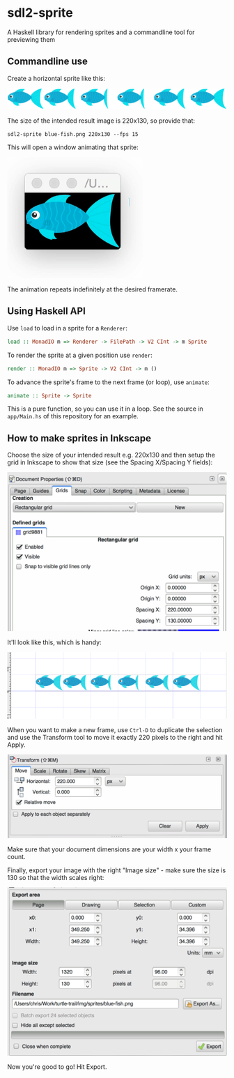 # sdl2-sprite

A Haskell library for rendering sprites and a commandline tool for
previewing them

## Commandline use

Create a horizontal sprite like this:

![](img/blue-fish-sprite.png)

The size of the intended result image is 220x130, so provide that:

    sdl2-sprite blue-fish.png 220x130 --fps 15

This will open a window animating that sprite:

![](img/blue-fish.gif)

The animation repeats indefinitely at the desired framerate.

## Using Haskell API

Use `load` to load in a sprite for a `Renderer`:

``` haskell
load :: MonadIO m => Renderer -> FilePath -> V2 CInt -> m Sprite
```

To render the sprite at a given position use `render`:

``` haskell
render :: MonadIO m => Sprite -> V2 CInt -> m ()
```

To advance the sprite's frame to the next frame (or loop), use
`animate`:

``` haskell
animate :: Sprite -> Sprite
```

This is a pure function, so you can use it in a loop. See the source
in `app/Main.hs` of this repository for an example.


## How to make sprites in Inkscape

Choose the size of your intended result e.g. 220x130 and then setup
the grid in Inkscape to show that size (see the Spacing X/Spacing Y
fields):

![](img/inkscape-doc-properties.png)

It'll look like this, which is handy:

![](img/inkscape-grid.png)

When you want to make a new frame, use `Ctrl-D` to duplicate the
selection and use the Transform tool to move it exactly 220 pixels to
the right and hit Apply.

![](img/inkscape-transform.png)

Make sure that your document dimensions are your width x your frame
count.

Finally, export your image with the right "Image size" - make sure the
size is 130 so that the width scales right:

![](img/inkscape-export.png)

Now you're good to go! Hit Export.

